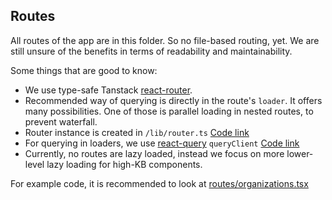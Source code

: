 ## Routes
All routes of the app are in this folder. So no file-based routing, yet. We are still unsure of the benefits in terms of readability and maintainability.

Some things that are good to know: 
* We use type-safe Tanstack [react-router](https://tanstack.com/router).
* Recommended way of querying is directly in the route's `loader`. It offers many possibilities. One of those is parallel loading in nested routes, to prevent waterfall.
* Router instance is created in `/lib/router.ts` [Code link](/frontend/src/lib/router.ts)
* For querying in loaders, we use [react-query](https://tanstack.com/query) `queryClient` [Code link](/frontend/src/lib/query-client.ts)
* Currently, no routes are lazy loaded, instead we focus on more lower-level lazy loading for high-KB components.

For example code, it is recommended to look at [routes/organizations.tsx](/frontend/src/routes/organizations.tsx)